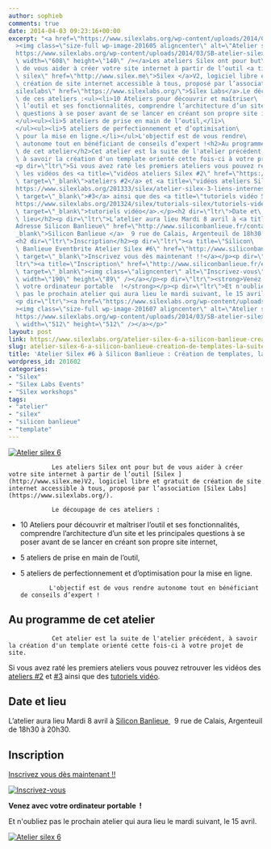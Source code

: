 ```yaml
---
author: sophieb
comments: true
date: 2014-04-03 09:23:16+00:00
excerpt: "<a href=\"https://www.silexlabs.org/wp-content/uploads/2014/03/SB-atelier-silex-06-bandeau-agglogo.png\"\
  ><img class=\"size-full wp-image-201605 aligncenter\" alt=\"Atelier silex 6\" src=\"\
  https://www.silexlabs.org/wp-content/uploads/2014/03/SB-atelier-silex-06-bandeau-agglogo.png\"\
  \ width=\"608\" height=\"140\" /></a>Les ateliers Silex ont pour but\
  \ de vous aider à créer votre site internet à partir de l’outil <a title=\"logiciel\
  \ silex\" href=\"http://www.silex.me\">Silex </a>V2, logiciel libre et gratuit de\
  \ création de site internet accessible à tous, proposé par l’association <a title=\"\
  silexlabs\" href=\"https://www.silexlabs.org/\">Silex Labs</a>.Le découpage\
  \ de ces ateliers :<ul><li>10 Ateliers pour découvrir et maîtriser\
  \ l’outil et ses fonctionnalités, comprendre l’architecture d’un site et les principales\
  \ questions à se poser avant de se lancer en créant son propre site internet,</li>\
  </ul><ul><li>5 ateliers de prise en main de l’outil,</li>\
  </ul><ul><li>5 ateliers de perfectionnement et d’optimisation\
  \ pour la mise en ligne.</li></ul>L'objectif est de vous rendre\
  \ autonome tout en bénéficiant de conseils d’expert !<h2>Au programme\
  \ de cet atelier</h2>Cet atelier est la suite de l'atelier précédent,\
  \ à savoir la création d'un template orienté cette fois-ci à votre projet de site.\
  <p dir=\"ltr\">Si vous avez raté les premiers ateliers vous pouvez retrouver\
  \ les vidéos des <a title=\"vidéos ateliers Silex #2\" href=\"https://www.silexlabs.org/201165/the-blog/master-class-silex-atelier-2-liens-internes-externes-et-embeded/\"\
  \ target=\"_blank\">ateliers #2</a> et <a title=\"vidéos ateliers Silex #3\" href=\"\
  https://www.silexlabs.org/201333/silex/atelier-silex-3-liens-internes-liens-externes-et-liens-embeded/\"\
  \ target=\"_blank\">#3</a> ainsi que des <a title=\"tutoriels vidéo Silex\" href=\"\
  https://www.silexlabs.org/201324/silex/tutorials-silex/tutoriels-video-silex/%20%E2%80%8E\"\
  \ target=\"_blank\">tutoriels vidéo</a>.</p><h2 dir=\"ltr\">Date et\
  \ lieu</h2><p dir=\"ltr\">L’atelier aura lieu Mardi 8 avril à <a title=\"\
  Adresse Silicon Banlieue\" href=\"http://www.siliconbanlieue.fr/contact/\" target=\"\
  _blank\">Silicon Banlieue </a>  9 rue de Calais, Argenteuil de 18h30 à 20h30.</p>\
  <h2 dir=\"ltr\">Inscription</h2><p dir=\"ltr\"><a title=\"Silicon\
  \ Banlieue Eventbrite Atelier Silex #6\" href=\"http://www.siliconbanlieue.fr/evenements/atelier-silex-6/\"\
  \ target=\"_blank\">Inscrivez vous dès maintenant !!</a></p><p dir=\"\
  ltr\"><a title=\"Inscription\" href=\"http://www.siliconbanlieue.fr/evenements/atelier-silex-6/\"\
  \ target=\"_blank\"><img class=\"aligncenter\" alt=\"Inscrivez-vous\" src=\"https://www.silexlabs.org/wp-content/uploads/2014/02/bouton_Inscrivez-vous_bleu.jpg\"\
  \ width=\"190\" height=\"89\" /></a></p><p dir=\"ltr\"><strong>Venez avec\
  \ votre ordinateur portable  !</strong></p><p dir=\"ltr\">Et n'oubliez\
  \ pas le prochain atelier qui aura lieu le mardi suivant, le 15 avril.</p>\
  <p dir=\"ltr\"><a href=\"https://www.silexlabs.org/wp-content/uploads/2014/03/SB-atelier-silex-06-carre-agglogo.png\"\
  ><img class=\"size-full wp-image-201607 aligncenter\" alt=\"Atelier silex 6\" src=\"\
  https://www.silexlabs.org/wp-content/uploads/2014/03/SB-atelier-silex-06-carre-agglogo.png\"\
  \ width=\"512\" height=\"512\" /></a></p>"
layout: post
link: https://www.silexlabs.org/atelier-silex-6-a-silicon-banlieue-creation-de-templates-la-suite/
slug: atelier-silex-6-a-silicon-banlieue-creation-de-templates-la-suite
title: 'Atelier Silex #6 à Silicon Banlieue : Création de templates, la suite'
wordpress_id: 201602
categories:
- "Silex"
- "Silex Labs Events"
- "Silex workshops"
tags:
- "atelier"
- "silex"
- "silicon banlieue"
- "template"
---
```


[![Atelier silex 6](https://www.silexlabs.org/wp-content/uploads/2014/03/SB-atelier-silex-06-bandeau-agglogo.png)](https://www.silexlabs.org/wp-content/uploads/2014/03/SB-atelier-silex-06-bandeau-agglogo.png)

				Les ateliers Silex ont pour but de vous aider à créer votre site internet à partir de l’outil [Silex ](http://www.silex.me)V2, logiciel libre et gratuit de création de site internet accessible à tous, proposé par l’association [Silex Labs](https://www.silexlabs.org/).

				Le découpage de ces ateliers :




  * 10 Ateliers pour découvrir et maîtriser l’outil et ses fonctionnalités, comprendre l’architecture d’un site et les principales questions à se poser avant de se lancer en créant son propre site internet,




  * 5 ateliers de prise en main de l’outil,




  * 5 ateliers de perfectionnement et d’optimisation pour la mise en ligne.


				L'objectif est de vous rendre autonome tout en bénéficiant de conseils d’expert !


## Au programme de cet atelier


				Cet atelier est la suite de l'atelier précédent, à savoir la création d'un template orienté cette fois-ci à votre projet de site.


Si vous avez raté les premiers ateliers vous pouvez retrouver les vidéos des [ateliers #2](https://www.silexlabs.org/201165/the-blog/master-class-silex-atelier-2-liens-internes-externes-et-embeded/) et [#3](https://www.silexlabs.org/201333/silex/atelier-silex-3-liens-internes-liens-externes-et-liens-embeded/) ainsi que des [tutoriels vidéo](https://www.silexlabs.org/201324/silex/tutorials-silex/tutoriels-video-silex/%20%E2%80%8E).





## Date et lieu




L’atelier aura lieu Mardi 8 avril à [Silicon Banlieue ](http://www.siliconbanlieue.fr/contact/)  9 rue de Calais, Argenteuil de 18h30 à 20h30.





## Inscription




[Inscrivez vous dès maintenant !!](http://www.siliconbanlieue.fr/evenements/atelier-silex-6/)




[![Inscrivez-vous](https://www.silexlabs.org/wp-content/uploads/2014/02/bouton_Inscrivez-vous_bleu.jpg)](http://www.siliconbanlieue.fr/evenements/atelier-silex-6/)




**Venez avec votre ordinateur portable  !**




Et n'oubliez pas le prochain atelier qui aura lieu le mardi suivant, le 15 avril.




[![Atelier silex 6](https://www.silexlabs.org/wp-content/uploads/2014/03/SB-atelier-silex-06-carre-agglogo.png)](https://www.silexlabs.org/wp-content/uploads/2014/03/SB-atelier-silex-06-carre-agglogo.png)
